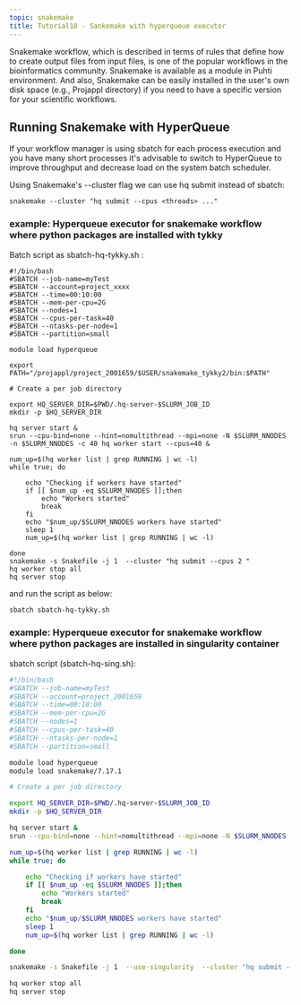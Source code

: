 ```yaml
---
topic: snakemake
title: Tutorial10 - Sankemake with hyperqueue executor
---
```


Snakemake workflow, which is described in terms of rules that define how to create output files from input files, is one of the popular workflows in the bioinformatics community. Snakemake is available as a module in Puhti environment. And also, Snakemake can be easily installed in the user's own disk space (e.g., Projappl directory) if you need to have a specific version for your scientific workflows.


## Running Snakemake with HyperQueue
If your workflow manager is using sbatch for each process execution and you have many short processes it's advisable to switch to HyperQueue to improve throughput and decrease load on the system batch scheduler.

Using Snakemake's --cluster flag we can use hq submit instead of sbatch:

```
snakemake --cluster "hq submit --cpus <threads> ..."

```

### example: Hyperqueue executor for snakemake workflow where python packages are installed with tykky

Batch script as sbatch-hq-tykky.sh :

```
#!/bin/bash
#SBATCH --job-name=myTest
#SBATCH --account=project_xxxx
#SBATCH --time=00:10:00
#SBATCH --mem-per-cpu=2G
#SBATCH --nodes=1
#SBATCH --cpus-per-task=40
#SBATCH --ntasks-per-node=1
#SBATCH --partition=small

module load hyperqueue

export PATH="/projappl/project_2001659/$USER/snakemake_tykky2/bin:$PATH"

# Create a per job directory

export HQ_SERVER_DIR=$PWD/.hq-server-$SLURM_JOB_ID
mkdir -p $HQ_SERVER_DIR

hq server start &
srun --cpu-bind=none --hint=nomultithread --mpi=none -N $SLURM_NNODES -n $SLURM_NNODES -c 40 hq worker start --cpus=40 &

num_up=$(hq worker list | grep RUNNING | wc -l)
while true; do

    echo "Checking if workers have started"
    if [[ $num_up -eq $SLURM_NNODES ]];then
        echo "Workers started"
        break
    fi
    echo "$num_up/$SLURM_NNODES workers have started"
    sleep 1
    num_up=$(hq worker list | grep RUNNING | wc -l)

done
snakemake -s Snakefile -j 1  --cluster "hq submit --cpus 2 "
hq worker stop all
hq server stop
```

and run the script as below:

```bash
sbatch sbatch-hq-tykky.sh
```

### example: Hyperqueue executor for snakemake workflow where python packages are installed in singularity container

sbatch script (sbatch-hq-sing.sh):

```bash
#!/bin/bash
#SBATCH --job-name=myTest
#SBATCH --account=project_2001659
#SBATCH --time=00:10:00
#SBATCH --mem-per-cpu=2G
#SBATCH --nodes=1
#SBATCH --cpus-per-task=40
#SBATCH --ntasks-per-node=1
#SBATCH --partition=small

module load hyperqueue
module load snakemake/7.17.1

# Create a per job directory

export HQ_SERVER_DIR=$PWD/.hq-server-$SLURM_JOB_ID
mkdir -p $HQ_SERVER_DIR

hq server start &
srun --cpu-bind=none --hint=nomultithread --mpi=none -N $SLURM_NNODES -n $SLURM_NNODES -c 40 hq worker start --cpus=40 &

num_up=$(hq worker list | grep RUNNING | wc -l)
while true; do

    echo "Checking if workers have started"
    if [[ $num_up -eq $SLURM_NNODES ]];then
        echo "Workers started"
        break
    fi
    echo "$num_up/$SLURM_NNODES workers have started"
    sleep 1
    num_up=$(hq worker list | grep RUNNING | wc -l)

done

snakemake -s Snakefile -j 1  --use-singularity  --cluster "hq submit --cpus 2 "

hq worker stop all
hq server stop
```
